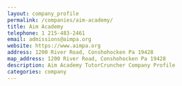 ```yaml
---
layout: company_profile
permalink: /companies/aim-academy/
title: Aim Academy
telephone: 1 215-483-2461
email: admissions@aimpa.org
website: https://www.aimpa.org
address: 1200 River Road, Conshohocken Pa 19428
map_address: 1200 River Road, Conshohocken Pa 19428
description: Aim Academy TutorCruncher Company Profile
categories: company
---
```


